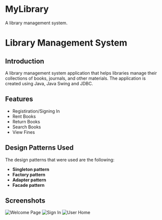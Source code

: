 # MyLibrary
A library management system.

# Library Management System

## Introduction

A library management system application that helps libraries manage their collections of books, journals, and other materials. The application is created using Java, Java Swing and JDBC. 

## Features

* Registiration/Signing In
* Rent Books
* Return Books
* Search Books
* View Fines

## Design Patterns Used 

The design patterns that were used are the following:

* **Singleton pattern**
* **Factory pattern**
* **Adapter pattern** 
* **Facade pattern** 

## Screenshots

![Welcome Page](https://i.ibb.co/B2QwyMj/Screenshot-1.jpg)
![Sign In](https://i.ibb.co/0rnphLB/Screenshot-2.jpg)
![User Home](https://i.ibb.co/93vBn5F/Screenshot-4.jpg)
